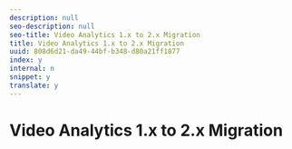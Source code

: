```yaml
---
description: null
seo-description: null
seo-title: Video Analytics 1.x to 2.x Migration
title: Video Analytics 1.x to 2.x Migration
uuid: 808d6d21-da49-44bf-b348-d80a21ff1877
index: y
internal: n
snippet: y
translate: y
---
```


# Video Analytics 1.x to 2.x Migration


